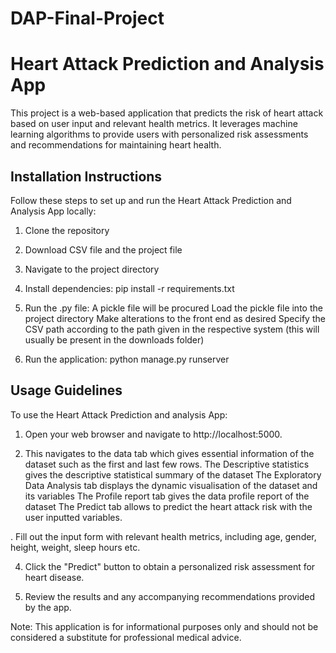 # DAP-Final-Project
# Heart Attack Prediction and Analysis App

This project is a web-based application that predicts the risk of heart attack based on user input and relevant health metrics. It leverages machine learning algorithms to provide users with personalized risk assessments and recommendations for maintaining heart health.

## Installation Instructions

Follow these steps to set up and run the Heart Attack Prediction and Analysis App locally:

1. Clone the repository

2. Download CSV file and the project file

3. Navigate to the project directory

4. Install dependencies:
pip install -r requirements.txt

5. Run the .py file: 
A pickle file will be procured
Load the pickle file into the project directory
Make alterations to the front end as desired
Specify the CSV path according to the path given in the respective system (this will usually be present in the downloads folder)

4. Run the application:
python manage.py runserver

## Usage Guidelines

To use the Heart Attack Prediction and analysis App:

1. Open your web browser and navigate to http://localhost:5000.

2. This navigates to the data tab which gives essential information of the dataset such as the first and last few rows. The Descriptive statistics gives the descriptive statistical summary of the dataset
The Exploratory Data Analysis tab displays the dynamic visualisation of the dataset and its variables
The Profile report tab gives the data profile report of the dataset
The Predict tab allows to predict the heart attack risk with the user inputted variables.

. Fill out the input form with relevant health metrics, including age, gender, height, weight, sleep hours etc.

4. Click the "Predict" button to obtain a personalized risk assessment for heart disease.

5. Review the results and any accompanying recommendations provided by the app.

Note: This application is for informational purposes only and should not be considered a substitute for professional medical advice.
